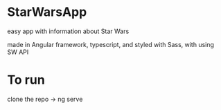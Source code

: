 # StarWarsApp

easy app with information about Star Wars

made in Angular framework, typescript, and styled with Sass, with using SW API

# To run
clone the repo -> ng serve
